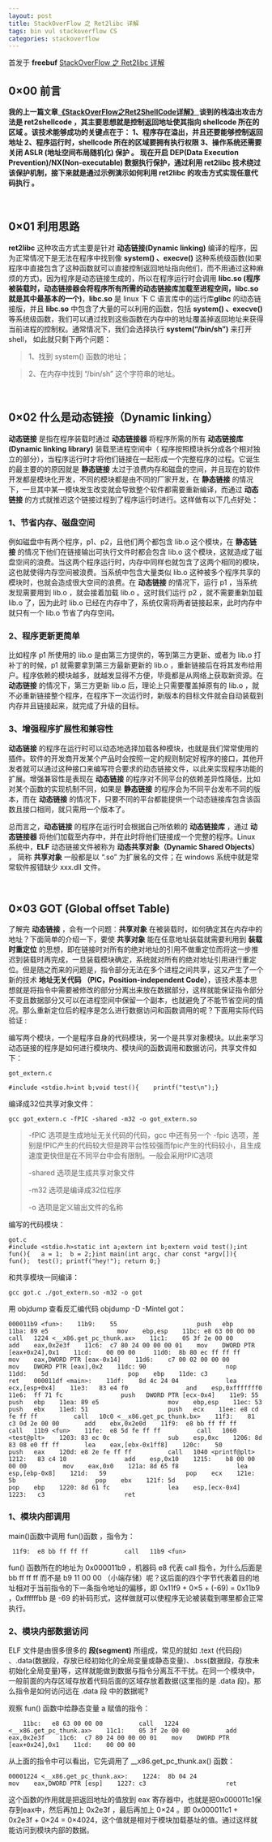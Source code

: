 ```yaml
---
layout: post
title: StackOverFlow 之 Ret2libc 详解
tags: bin vul stackoverflow CS 
categories: stackoverflow
---
```


首发于 **freebuf**  [StackOverFlow 之 Ret2libc 详解]( https://www.freebuf.com/news/182894.html )

## 0×00 前言

**我的上一篇文章[《StackOverFlow之Ret2ShellCode详解》 ](http://www.freebuf.com/vuls/179724.html)谈到的栈溢出攻击方法是 ret2shellcode ，其主要思想就是控制返回地址使其指向 shellcode 所在的区域 。该技术能够成功的关键点在于： 1、程序存在溢出，并且还要能够控制返回地址 2、程序运行时，shellcode 所在的区域要拥有执行权限 3、操作系统还需要关闭 ASLR (地址空间布局随机化) 保护 。 现在开启 DEP(Data Execution Prevention)/NX(Non-executable) 数据执行保护，通过利用 ret2libc 技术绕过该保护机制，接下来就是通过示例演示如何利用 ret2libc 的攻击方式实现任意代码执行 。**

<br/>

## **0×01 利用思路**

**ret2libc** 这种攻击方式主要是针对 **动态链接(Dynamic linking)** 编译的程序，因为正常情况下是无法在程序中找到像 **system() 、execve()** 这种系统级函数(如果程序中直接包含了这种函数就可以直接控制返回地址指向他们，而不用通过这种麻烦的方式)。因为程序是动态链接生成的，所以在程序运行时会调用 **libc.so (程序被装载时，动态链接器会将程序所有所需的动态链接库加载至进程空间，libc.so 就是其中最基本的一个)**，**libc.so** 是 linux 下 C 语言库中的运行库**glibc** 的动态链接版，并且 **libc**.**so** 中包含了大量的可以利用的函数，包括 **system() 、execve()** 等系统级函数，我们可以通过找到这些函数在内存中的地址覆盖掉返回地址来获得当前进程的控制权。通常情况下，我们会选择执行 **system(“/bin/sh”)** 来打开 shell， 如此就只剩下两个问题：

> 1、找到 system() 函数的地址；

>  2、在内存中找到 “/bin/sh” 这个字符串的地址。

<br/>

## 0×02 什么是动态链接（Dynamic linking）

**动态链接** 是指在程序装载时通过 **动态链接器** 将程序所需的所有 **动态链接库(Dynamic linking library)** 装载至进程空间中（ 程序按照模块拆分成各个相对独立的部分），当程序运行时才将他们链接在一起形成一个完整程序的过程。它诞生的最主要的的原因就是 **静态链接** 太过于浪费内存和磁盘的空间，并且现在的软件开发都是模块化开发，不同的模块都是由不同的厂家开发，在 **静态链接** 的情况下，一旦其中某一模块发生改变就会导致整个软件都需要重新编译，而通过 **动态链接** 的方式就推迟这个链接过程到了程序运行时进行。这样做有以下几点好处：

### 1、节省内存、磁盘空间

例如磁盘中有两个程序，p1、p2，且他们两个都包含 lib.o 这个模块，在 **静态链接** 的情况下他们在链接输出可执行文件时都会包含 lib.o 这个模块，这就造成了磁盘空间的浪费。当这两个程序运行时，内存中同样也就包含了这两个相同的模块，这也就使得内存空间被浪费。当系统中包含大量类似 lib.o 这种被多个程序共享的模块时，也就会造成很大空间的浪费。在 **动态链接** 的情况下，运行 p1 ，当系统发现需要用到 lib.o ，就会接着加载 lib.o 。这时我们运行 p2 ，就不需要重新加载 lib.o 了，因为此时 lib.o 已经在内存中了，系统仅需将两者链接起来，此时内存中就只有一个 lib.o 节省了内存空间。

### 2、程序更新更简单

比如程序 p1 所使用的 lib.o 是由第三方提供的，等到第三方更新、或者为 lib.o 打补丁的时候，p1 就需要拿到第三方最新更新的 lib.o ，重新链接后在将其发布给用户。程序依赖的模块越多，就越发显得不方便，毕竟都是从网络上获取新资源。在 **动态链接** 的情况下，第三方更新 lib.o 后，理论上只需要覆盖掉原有的 lib.o ，就不必重新链接整个程序，在程序下一次运行时，新版本的目标文件就会自动装载到内存并且链接起来，就完成了升级的目标。

### 3、增强程序扩展性和兼容性

**动态链接** 的程序在运行时可以动态地选择加载各种模块，也就是我们常常使用的插件。软件的开发商开发某个产品时会按照一定的规则制定好程序的接口，其他开发者就可以通过这种接口来编写符合要求的动态链接文件，以此来实现程序功能的扩展。增强兼容性是表现在 **动态链接** 的程序对不同平台的依赖差异性降低，比如对某个函数的实现机制不同，如果是 **静态链接** 的程序会为不同平台发布不同的版本，而在 **动态链接** 的情况下，只要不同的平台都能提供一个动态链接库包含该函数且接口相同，就只需用一个版本了。

总而言之，**动态链接** 的程序在运行时会根据自己所依赖的 **动态链接库** ，通过 **动态链接器** 将他们加载至内存中，并在此时将他们链接成一个完整的程序。Linux 系统中，**ELF** 动态链接文件被称为 **动态共享对象（Dynamic Shared Objects）** ， 简称 **共享对象** 一般都是以 “.so” 为扩展名的文件；在 windows 系统中就是常常软件报错缺少 xxx.dll 文件。

<br/>

## 0×03 GOT (Global offset Table)

了解完 **动态链接** ，会有一个问题：**共享对象** 在被装载时，如何确定其在内存中的地址？下面简单的介绍一下，要使 **共享对象** 能在任意地址装载就需要利用到 **装载时重定位** 的思想，即在链接时对所有的绝对地址的引用不做重定位而将这一步推迟到装载时再完成，一旦装载模块确定，系统就对所有的绝对地址引用进行重定位。但是随之而来的问题是，指令部分无法在多个进程之间共享，这又产生了一个新的技术 **地址无关代码 （PIC，Position-independent Code）**，该技术基本思想就是将指令中需要被修改的部分分离出来放在数据部分，这样就能保证指令部分不变且数据部分又可以在进程空间中保留一个副本，也就避免了不能节省空间的情况。那么重新定位后的程序是怎么进行数据访问和函数调用的呢？下面用实际代码验证 :

编写两个模块，一个是程序自身的代码模块，另一个是共享对象模块。以此来学习动态链接的程序是如何进行模块内、模块间的函数调用和数据访问，共享文件如下：

```
got_extern.c

#include <stdio.h>int b;void test(){	printf("test\n");}
```

编译成32位共享对象文件：

```
gcc got_extern.c -fPIC -shared -m32 -o got_extern.so
```

> -fPIC 选项是生成地址无关代码的代码，gcc 中还有另一个 -fpic 选项，差别是fPIC产生的代码较大但是跨平台性较强而fpic产生的代码较小，且生成速度更快但是在不同平台中会有限制。一般会采用fPIC选项
>
> -shared 选项是生成共享对象文件
>
> -m32 选项是编译成32位程序
>
> -o 选项是定义输出文件的名称

编写的代码模块：

```
got.c
#include <stdio.h>static int a;extern int b;extern void test();int fun(){	a = 1;	b = 2;}int main(int argc, char const *argv[]){	fun();	test();	printf("hey!");	return 0;}
```

和共享模块一同编译：

```
gcc got.c ./got_extern.so -m32 -o got
```

用 objdump 查看反汇编代码 objdump -D -Mintel got：

```
000011b9 <fun>:    11b9:	55                   	push   ebp    11ba:	89 e5                	mov    ebp,esp    11bc:	e8 63 00 00 00       	call   1224 <__x86.get_pc_thunk.ax>    11c1:	05 3f 2e 00 00       	add    eax,0x2e3f    11c6:	c7 80 24 00 00 00 01 	mov    DWORD PTR [eax+0x24],0x1    11cd:	00 00 00     11d0:	8b 80 ec ff ff ff    	mov    eax,DWORD PTR [eax-0x14]    11d6:	c7 00 02 00 00 00    	mov    DWORD PTR [eax],0x2    11dc:	90                   	nop    11dd:	5d                   	pop    ebp    11de:	c3                   	ret    000011df <main>:    11df:	8d 4c 24 04          	lea    ecx,[esp+0x4]    11e3:	83 e4 f0             	and    esp,0xfffffff0    11e6:	ff 71 fc             	push   DWORD PTR [ecx-0x4]    11e9:	55                   	push   ebp    11ea:	89 e5                	mov    ebp,esp    11ec:	53                   	push   ebx    11ed:	51                   	push   ecx    11ee:	e8 cd fe ff ff       	call   10c0 <__x86.get_pc_thunk.bx>    11f3:	81 c3 0d 2e 00 00    	add    ebx,0x2e0d    11f9:	e8 bb ff ff ff       	call   11b9 <fun>    11fe:	e8 5d fe ff ff       	call   1060 <test@plt>    1203:	83 ec 0c             	sub    esp,0xc    1206:	8d 83 08 e0 ff ff    	lea    eax,[ebx-0x1ff8]    120c:	50                   	push   eax    120d:	e8 2e fe ff ff       	call   1040 <printf@plt>    1212:	83 c4 10             	add    esp,0x10    1215:	b8 00 00 00 00       	mov    eax,0x0    121a:	8d 65 f8             	lea    esp,[ebp-0x8]    121d:	59                   	pop    ecx    121e:	5b                   	pop    ebx    121f:	5d                   	pop    ebp    1220:	8d 61 fc             	lea    esp,[ecx-0x4]    1223:	c3                   	ret    
```

### 1、模块内部调用

main()函数中调用 fun()函数 ，指令为：

```
 11f9:	e8 bb ff ff ff       	call   11b9 <fun>
```

fun() 函数所在的地址为 0x000011b9 ，机器码 e8 代表 call 指令，为什么后面是 bb ff ff ff 而不是 b9 11 00 00 （小端存储）呢？这后面的四个字节代表着目的地址相对于当前指令的下一条指令地址的偏移，即 0x11f9 + 0×5 + (-69) = 0x11b9 ，0xffffffbb 是 -69 的补码形式，这样做就可以使程序无论被装载到哪里都会正常执行。

### 2、模块内部数据访问

ELF 文件是由很多很多的 **段(segment)** 所组成，常见的就如 .text (代码段) 、.data(数据段，存放已经初始化的全局变量或静态变量)、.bss(数据段，存放未初始化全局变量)等，这样就能做到数据与指令分离互不干扰。在同一个模块中，一般前面的内存区域存放着代码后面的区域存放着数据(这里指的是 .data 段)。那么指令是如何访问远在 .data 段 中的数据呢?

观察 fun() 函数中给静态变量 a 赋值的指令：

```
    11bc:	e8 63 00 00 00       	call   1224 <__x86.get_pc_thunk.ax>    11c1:	05 3f 2e 00 00       	add    eax,0x2e3f    11c6:	c7 80 24 00 00 00 01 	mov    DWORD PTR [eax+0x24],0x1    11cd:	00 00 00 
```

从上面的指令中可以看出，它先调用了 __x86.get_pc_thunk.ax() 函数：

```
00001224 <__x86.get_pc_thunk.ax>:    1224:	8b 04 24             	mov    eax,DWORD PTR [esp]    1227:	c3                   	ret    
```

这个函数的作用就是把返回地址的值放到 eax 寄存器中，也就是把0x000011c1保存到eax中，然后再加上 0x2e3f ，最后再加上 0×24 。即 0x000011c1 + 0x2e3f + 0×24 = 0×4024，这个值就是相对于模块加载基址的值。通过这样就能访问到模块内部的数据。